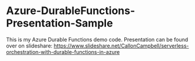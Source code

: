 # Azure-DurableFunctions-Presentation-Sample

This is my Azure Durable Functions demo code.
Presentation can be found over on slideshare: 
https://www.slideshare.net/CallonCampbell/serverless-orchestration-with-durable-functions-in-azure

